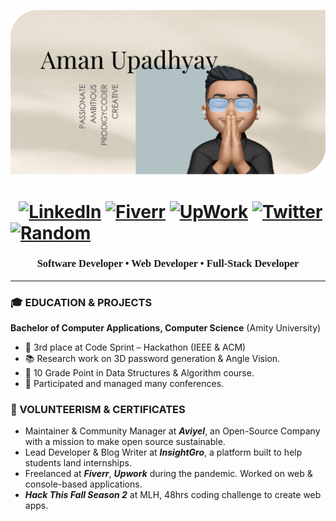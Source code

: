 ![Banner](dist/banner.png)

&nbsp;
[![LinkedIn](
    https://img.shields.io/badge/LinkedIn-000000?style=for-the-badge&logo=linkedin&logoColor=a2d2ff
)](https://www.linkedin.com/in/amanxupadhyay/)
[![Fiverr](
    https://img.shields.io/badge/Fiverr-000000?style=for-the-badge&logo=fiverr&logoColor=2a9d8f
)](https://www.fiverr.com/badshahaman)
[![UpWork](
    https://img.shields.io/badge/UpWork-000000?style=for-the-badge&logo=upwork&logoColor=2a9d8f
)](https://www.fiverr.com/badshahaman)
[![Twitter](
    https://img.shields.io/badge/Twitter-000000?style=for-the-badge&logo=twitter&logoColor=
)](https://twitter.com/AmanxUpadhyay)
[![Random](
    https://img.shields.io/badge/Random-000000?style=for-the-badge&logo=about.me&logoColor=e76f51
)](https://www.fiverr.com/badshahaman)
=

<h3 align="center" style="font-family: cursive;">
    Software Developer • Web Developer • Full-Stack Developer
</h3>

---

### 🎓 EDUCATION & PROJECTS
**Bachelor of Computer Applications, Computer Science** (Amity University)
- 🏅 3rd place at Code Sprint – Hackathon (IEEE & ACM)
- 📚 Research work on 3D password generation & Angle Vision.
- 🥇 10 Grade Point in Data Structures & Algorithm course.
- 👔 Participated and managed many conferences.

### 🌱 VOLUNTEERISM & CERTIFICATES
 - Maintainer & Community Manager at ***Aviyel***, an Open-Source Company with a mission to make open source sustainable.
  - Lead Developer & Blog Writer at ***InsightGro***, a platform built to help students land internships.
  - Freelanced at ***Fiverr***, ***Upwork*** during the pandemic. Worked on web & console-based applications.
  - ***Hack This Fall Season 2*** at MLH, 48hrs coding challenge to create web apps.